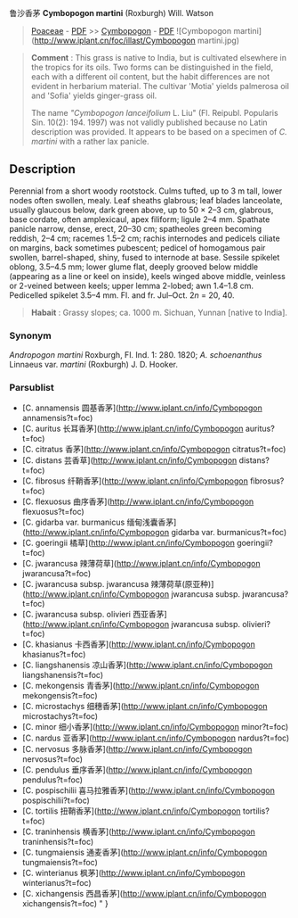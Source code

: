 鲁沙香茅 **Cymbopogon martini** (Roxburgh) Will. Watson

> [Poaceae](http://www.iplant.cn/info/Poaceae?t=foc) - [PDF](http://www.iplant.cn/foc/pdf/Poaceae.pdf) >> [Cymbopogon](http://www.iplant.cn/info/Cymbopogon?t=foc) - [PDF](http://www.iplant.cn/foc/pdf/Cymbopogon.pdf)
![Cymbopogon martini](http://www.iplant.cn/foc/illast/Cymbopogon martini.jpg)


> **Comment** : 
> This grass is native to India, but is cultivated elsewhere in the tropics for its oils. Two forms can be distinguished in the field, each with a different oil content, but the habit differences are not evident in herbarium material. The cultivar 'Motia' yields palmerosa oil and 'Sofia' yields ginger-grass oil.
>
> The name *\"Cymbopogon lanceifolium* L. Liu\" (Fl. Reipubl. Popularis Sin. 10(2): 194. 1997) was not validly published because no Latin description was provided. It appears to be based on a specimen of *C. martini* with a rather lax panicle.

## Description

Perennial from a short woody rootstock. Culms tufted, up to 3 m tall, lower nodes often swollen, mealy. Leaf sheaths glabrous; leaf blades lanceolate, usually glaucous below, dark green above, up to 50 × 2–3 cm, glabrous, base cordate, often amplexicaul, apex filiform; ligule 2–4 mm. Spathate panicle narrow, dense, erect, 20–30 cm; spatheoles green becoming reddish, 2–4 cm; racemes 1.5–2 cm; rachis internodes and pedicels ciliate on margins, back sometimes pubescent; pedicel of homogamous pair swollen, barrel-shaped, shiny, fused to internode at base. Sessile spikelet oblong, 3.5–4.5 mm; lower glume flat, deeply grooved below middle (appearing as a line or keel on inside), keels winged above middle, veinless or 2-veined between keels; upper lemma 2-lobed; awn 1.4–1.8 cm. Pedicelled spikelet 3.5–4 mm. Fl. and fr. Jul–Oct. 2*n* = 20, 40.


> **Habait** : 
> Grassy slopes; ca. 1000 m. Sichuan, Yunnan [native to India].

### Synonym
*Andropogon martini* Roxburgh, Fl. Ind. 1: 280. 1820; *A. schoenanthus* Linnaeus var. *martini* (Roxburgh) J. D. Hooker.

### Parsublist

* [C.  annamensis  圆基香茅](http://www.iplant.cn/info/Cymbopogon annamensis?t=foc)
* [C.  auritus  长耳香茅](http://www.iplant.cn/info/Cymbopogon auritus?t=foc)
* [C.  citratus  香茅](http://www.iplant.cn/info/Cymbopogon citratus?t=foc)
* [C.  distans  芸香草](http://www.iplant.cn/info/Cymbopogon distans?t=foc)
* [C.  fibrosus  纤鞘香茅](http://www.iplant.cn/info/Cymbopogon fibrosus?t=foc)
* [C.  flexuosus  曲序香茅](http://www.iplant.cn/info/Cymbopogon flexuosus?t=foc)
* [C.  gidarba var. burmanicus  缅甸浅囊香茅](http://www.iplant.cn/info/Cymbopogon gidarba var. burmanicus?t=foc)
* [C.  goeringii  橘草](http://www.iplant.cn/info/Cymbopogon goeringii?t=foc)
* [C.  jwarancusa  辣薄荷草](http://www.iplant.cn/info/Cymbopogon jwarancusa?t=foc)
* [C.  jwarancusa subsp. jwarancusa  辣薄荷草(原亚种)](http://www.iplant.cn/info/Cymbopogon jwarancusa subsp. jwarancusa?t=foc)
* [C.  jwarancusa subsp. olivieri  西亚香茅](http://www.iplant.cn/info/Cymbopogon jwarancusa subsp. olivieri?t=foc)
* [C.  khasianus  卡西香茅](http://www.iplant.cn/info/Cymbopogon khasianus?t=foc)
* [C.  liangshanensis  凉山香茅](http://www.iplant.cn/info/Cymbopogon liangshanensis?t=foc)
* [C.  mekongensis  青香茅](http://www.iplant.cn/info/Cymbopogon mekongensis?t=foc)
* [C.  microstachys  细穗香茅](http://www.iplant.cn/info/Cymbopogon microstachys?t=foc)
* [C.  minor  细小香茅](http://www.iplant.cn/info/Cymbopogon minor?t=foc)
* [C.  nardus  亚香茅](http://www.iplant.cn/info/Cymbopogon nardus?t=foc)
* [C.  nervosus  多脉香茅](http://www.iplant.cn/info/Cymbopogon nervosus?t=foc)
* [C.  pendulus  垂序香茅](http://www.iplant.cn/info/Cymbopogon pendulus?t=foc)
* [C.  pospischilii  喜马拉雅香茅](http://www.iplant.cn/info/Cymbopogon pospischilii?t=foc)
* [C.  tortilis  扭鞘香茅](http://www.iplant.cn/info/Cymbopogon tortilis?t=foc)
* [C.  traninhensis  横香茅](http://www.iplant.cn/info/Cymbopogon traninhensis?t=foc)
* [C.  tungmaiensis  通麦香茅](http://www.iplant.cn/info/Cymbopogon tungmaiensis?t=foc)
* [C.  winterianus  枫茅](http://www.iplant.cn/info/Cymbopogon winterianus?t=foc)
* [C.  xichangensis  西昌香茅](http://www.iplant.cn/info/Cymbopogon xichangensis?t=foc)
"
}